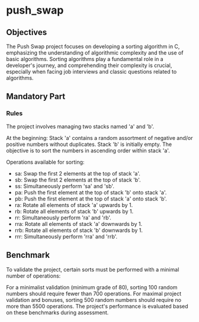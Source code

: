 # push_swap

## Objectives
The Push Swap project focuses on developing a sorting algorithm in C, emphasizing the understanding of algorithmic complexity and the use of basic algorithms. Sorting algorithms play a fundamental role in a developer's journey, and comprehending their complexity is crucial, especially when facing job interviews and classic questions related to algorithms.

## Mandatory Part
### Rules
The project involves managing two stacks named 'a' and 'b'.

At the beginning:
Stack 'a' contains a random assortment of negative and/or positive numbers without duplicates.
Stack 'b' is initially empty.
The objective is to sort the numbers in ascending order within stack 'a'.

Operations available for sorting:
* sa: Swap the first 2 elements at the top of stack 'a'.
* sb: Swap the first 2 elements at the top of stack 'b'.
* ss: Simultaneously perform 'sa' and 'sb'.
* pa: Push the first element at the top of stack 'b' onto stack 'a'.
* pb: Push the first element at the top of stack 'a' onto stack 'b'.
* ra: Rotate all elements of stack 'a' upwards by 1.
* rb: Rotate all elements of stack 'b' upwards by 1.
* rr: Simultaneously perform 'ra' and 'rb'.
* rra: Rotate all elements of stack 'a' downwards by 1.
* rrb: Rotate all elements of stack 'b' downwards by 1.
* rrr: Simultaneously perform 'rra' and 'rrb'.

## Benchmark
To validate the project, certain sorts must be performed with a minimal number of operations:

For a minimalist validation (minimum grade of 80), sorting 100 random numbers should require fewer than 700 operations.
For maximal project validation and bonuses, sorting 500 random numbers should require no more than 5500 operations.
The project's performance is evaluated based on these benchmarks during assessment.
